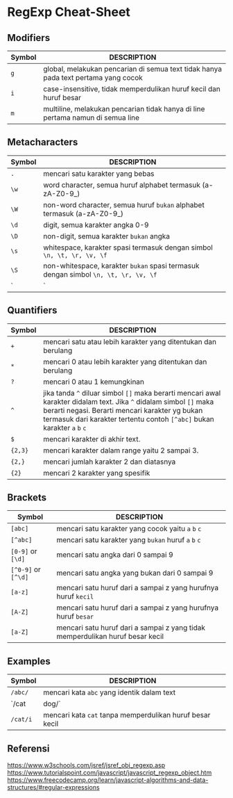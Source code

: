 # RegExp Cheat-Sheet

## Modifiers
Symbol | DESCRIPTION
---|---
`g` | global, melakukan pencarian di semua text tidak hanya pada text pertama yang cocok
`i` | case-insensitive, tidak memperdulikan huruf kecil dan huruf besar
`m` | multiline, melakukan pencarian tidak hanya di line pertama namun di semua line

## Metacharacters
Symbol | DESCRIPTION
---|---
`.` | mencari satu karakter yang bebas
`\w` | word character, semua huruf alphabet termasuk (a-zA-Z0-9_)
`\W` | non-word character, semua huruf `bukan` alphabet termasuk (a-zA-Z0-9_)
`\d` | digit, semua karakter angka 0-9
`\D` | non-digit, semua karakter `bukan` angka
`\s` | whitespace, karakter spasi termasuk dengan simbol `\n, \t, \r, \v, \f`
`\S` | non-whitespace, karakter `bukan` spasi termasuk dengan simbol `\n, \t, \r, \v, \f`
`|` | different possibilities, karakter atau untuk mencari beberapa kemungkinan

## Quantifiers
Symbol | DESCRIPTION
---|---
`+` | mencari satu atau lebih karakter yang ditentukan dan berulang
`*` | mencari 0 atau lebih karakter yang ditentukan dan berulang
`?` | mencari 0 atau 1 kemungkinan
`^` | jika tanda `^` diluar simbol `[]` maka berarti mencari awal karakter didalam text. Jika `^` didalam simbol `[]` maka berarti negasi. Berarti mencari karakter yg bukan termasuk dari karakter tertentu contoh `[^abc]` bukan karakter `a` `b` `c`
`$` | mencari karakter di akhir text.
`{2,3}` | mencari karakter dalam range yaitu 2 sampai 3.
`{2,}` | mencari jumlah karakter 2 dan diatasnya
`{2}` | mencari 2 karakter yang spesifik

## Brackets
Symbol | DESCRIPTION
---|---
`[abc]` | mencari satu karakter yang cocok yaitu `a` `b` `c`
`[^abc]` | mencari satu karakter yang `bukan` huruf `a` `b` `c`
`[0-9]` or `[\d]` | mencari satu angka dari 0 sampai 9
`[^0-9]` or `[^\d]` | mencari satu angka yang bukan dari 0 sampai 9
`[a-z]` | mencari satu huruf dari a sampai z yang hurufnya huruf `kecil`
`[A-Z]` | mencari satu huruf dari a sampai z yang hurufnya huruf `besar`
`[a-Z]` | mencari satu huruf dari a sampai z yang tidak memperdulikan huruf besar kecil

## Examples
Symbol | DESCRIPTION
---|---
`/abc/` | mencari kata `abc` yang identik dalam text
`/cat|dog/` | mencari kata `cat` atau `dog` yang identik dalam text
`/cat/i` | mencari kata `cat` tanpa memperdulikan huruf besar kecil

## Referensi
https://www.w3schools.com/jsref/jsref_obj_regexp.asp
https://www.tutorialspoint.com/javascript/javascript_regexp_object.htm
https://www.freecodecamp.org/learn/javascript-algorithms-and-data-structures/#regular-expressions
